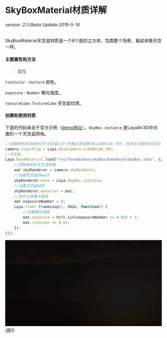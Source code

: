 # SkyBoxMaterial材质详解

###### *version :2.1.0beta   Update:2019-5-14*

SkyBoxMaterial天空盒材质是一个6个面的立方体，包围整个场景，看起来像天空一样。

#### 主要属性和方法

> 属性

`tintColor：Vector4` 颜色。

`exposure：Number` 曝光强度。

`textureCube:TextureCube` 天空盒纹理。

#### 创建和使用材质

下面的代码来自于官方示例（[demo地址](https://layaair.ldc.layabox.com/demo2/?language=ch&category=3d&group=Sky&name=Sky_SkyBox)），`SkyBox.instance` 是LayaAir3D中内置的一个天空盒网格。

```typescript
//设置相机的清除标识为天空盒(这个参数必须设置为CLEARFLAG_SKY，否则无法使用天空盒)
camera.clearFlag = Laya.BaseCamera.CLEARFLAG_SKY;
//天空盒
Laya.BaseMaterial.load("res/threeDimen/skyBox/DawnDusk/SkyBox.lmat", Laya.Handler.create(this, function(mat) {
    //获取相机的天空渲染器
    var skyRenderer = camera.skyRenderer;
    //创建天空盒的mesh
    skyRenderer.mesh = Laya.SkyBox.instance;
    //设置天空盒材质
    skyRenderer.material = mat;
    //用于记录曝光强度
    var exposureNumber = 0;
    Laya.timer.frameLoop(1, this, function() {
        //设置曝光强度
        mat.exposure = Math.sin(exposureNumber += 0.01) + 1;
        mat.rotation += 0.01;
    });
}));
```

![](img/1.gif)<br>(图1)